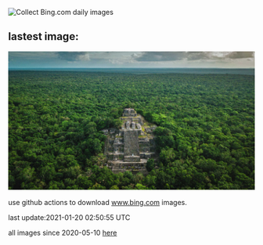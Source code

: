 ![Collect Bing.com daily images](https://github.com/counter2015/bing-daily-images/workflows/Collect%20Bing.com%20daily%20images/badge.svg)
## lastest image:
![](images/Calakmul.jpg)

use github actions to download www.bing.com images.

last update:2021-01-20 02:50:55 UTC

all images since 2020-05-10 [here](https://github.com/counter2015/bing-daily-images/tree/master/images) 
